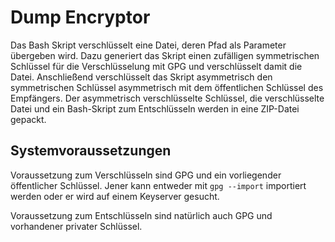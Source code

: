 # Dump Encryptor

Das Bash Skript verschlüsselt eine Datei, deren Pfad als Parameter übergeben wird. Dazu  generiert das Skript einen zufälligen symmetrischen Schlüssel für die Verschlüsselung mit GPG und verschlüsselt damit die Datei. Anschließend verschlüsselt das Skript asymmetrisch den symmetrischen Schlüssel asymmetrisch mit dem öffentlichen Schlüssel des Empfängers. Der asymmetrisch verschlüsselte Schlüssel, die verschlüsselte Datei und ein Bash-Skript zum Entschlüsseln werden in eine ZIP-Datei gepackt.  

## Systemvoraussetzungen

Voraussetzung zum Verschlüsseln sind GPG und ein vorliegender öffentlicher Schlüssel. Jener kann entweder mit `gpg --import` importiert werden oder er wird auf einem Keyserver gesucht. 

Voraussetzung zum Entschlüsseln sind natürlich auch GPG und vorhandener privater Schlüssel.

